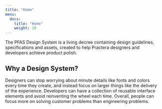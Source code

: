 ```yaml
---
title: "Home"
menu:
  docs:
    title: "Home"
    weight: 10
---
```


<p class="lead">The PFAS Design System is a living decree containing design guidelines, specifications and assets, created to help Practera designers and developers achieve product polish.</p>

## Why a Design System?

Designers can stop worrying about minute details like fonts and colors every time they create, and instead focus on larger things like the delivery of the experience. Developers can have a collection of reusable interface elements and avoid reinventing the wheel each time. Overall, people can focus more on solving customer problems than engineering problems.